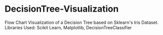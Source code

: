 # DecisionTree-Visualization
Flow Chart Visualization of a Decision Tree based on Sklearn's Iris Dataset.
Libraries Used: Scikit Learn, Matplotlib, DecisionTreeClassifier
